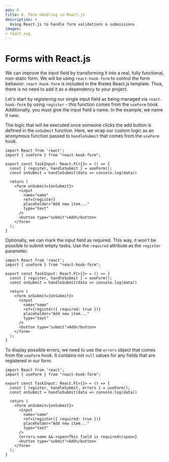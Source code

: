```yaml
---
pos: 6
title: 6. Form Handling in React.js
description: >
  Using React.js to handle form validations & submissions
images:
- react.svg
---
```


# Forms with React.js

We can improve the input field by transforming it into a real, fully functional, non-static form. We will be using `react-hook-form` to control the form behavior. `react-hook-form` is included in the Kretes React.js template. Thus, there is no need to add it as a dependency to your project.

Let's start by *registering* our single input field as being managed via `react-hook-form` by using `register` - this function comes from the `useForm` hook. Additionally, you must give the input field a name. In the example, we name it `name`.

The logic that will be executed once someone clicks the add button is defined in the `onSubmit` function. Here, we wrap our custom logic as an anonymous function passed to `handleSubmit` that comes from the `useForm` hook.

```tsx{2,5-6,9-10}
import React from 'react';
import { useForm } from "react-hook-form";

export const TaskInput: React.FC<{}> = () => {
  const { register, handleSubmit } = useForm();
  const onSubmit = handleSubmit(data => console.log(data))

  return (
    <form onSubmit={onSubmit}>
      <input
        name="name"
        ref={register}
        placeholder="Add new item..."
        type="text"
      />
      <button type="submit">Add</button>
    </form>
  );
}
```

Optionally, we can mark the input field as required. This way, it won't be possible to submit empty tasks. Use the `required` attribute as the `register` parameter.

```tsx{10}
import React from 'react';
import { useForm } from "react-hook-form";

export const TaskInput: React.FC<{}> = () => {
  const { register, handleSubmit } = useForm();
  const onSubmit = handleSubmit(data => console.log(data))

  return (
    <form onSubmit={onSubmit}>
      <input
        name="name"
        ref={register({ required: true })}
        placeholder="Add new item..."
        type="text"
      />
      <button type="submit">Add</button>
    </form>
  );
}
```

To display possible errors, we need to use the `errors` object that comes from the `useForm` hook. It contains not `null` values for any fields that are registered in our form.


```tsx{5,11}
import React from 'react';
import { useForm } from "react-hook-form";

export const TaskInput: React.FC<{}> = () => {
  const { register, handleSubmit, errors } = useForm();
  const onSubmit = handleSubmit(data => console.log(data))

  return (
    <form onSubmit={onSubmit}>
      <input
        name="name"
        ref={register({ required: true })}
        placeholder="Add new item..."
        type="text"
      />
      {errors.name && <span>This field is required</span>}
      <button type="submit">Add</button>
    </form>
  );
}
```
